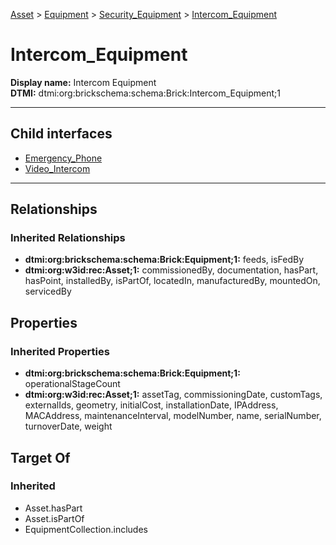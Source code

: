 [Asset](../../../Asset.md) > [Equipment](../../Equipment.md) > [Security_Equipment](../Security_Equipment.md) > [Intercom_Equipment](.)
# Intercom_Equipment

**Display name:** Intercom Equipment<br />
**DTMI:** dtmi:org:brickschema:schema:Brick:Intercom_Equipment;1

---


## Child interfaces
* [Emergency_Phone](Emergency_Phone.md)
* [Video_Intercom](Video_Intercom.md)

---
## Relationships
### Inherited Relationships
* **dtmi:org:brickschema:schema:Brick:Equipment;1:** feeds, isFedBy
* **dtmi:org:w3id:rec:Asset;1:** commissionedBy, documentation, hasPart, hasPoint, installedBy, isPartOf, locatedIn, manufacturedBy, mountedOn, servicedBy
## Properties
### Inherited Properties
* **dtmi:org:brickschema:schema:Brick:Equipment;1:** operationalStageCount
* **dtmi:org:w3id:rec:Asset;1:** assetTag, commissioningDate, customTags, externalIds, geometry, initialCost, installationDate, IPAddress, MACAddress, maintenanceInterval, modelNumber, name, serialNumber, turnoverDate, weight
## Target Of
### Inherited
* Asset.hasPart
* Asset.isPartOf
* EquipmentCollection.includes
